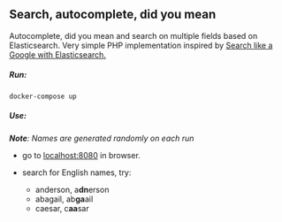 ## Search, autocomplete, did you mean

Autocomplete, did you mean and search on multiple fields based on Elasticsearch. Very simple PHP implementation inspired by [Search like a Google with Elasticsearch.](http://www.bilyachat.com/2015/07/search-like-google-with-elasticsearch.html)

##### Run:

`docker-compose up`

##### Use:

_**Note**: Names are generated randomly on each run_

- go to [localhost:8080](http://localhost:8080) in browser.
- search for English names, try:

  + anderson, a**dn**erson
  + abagail, ab**ga**ail
  + caesar, c**aa**sar
